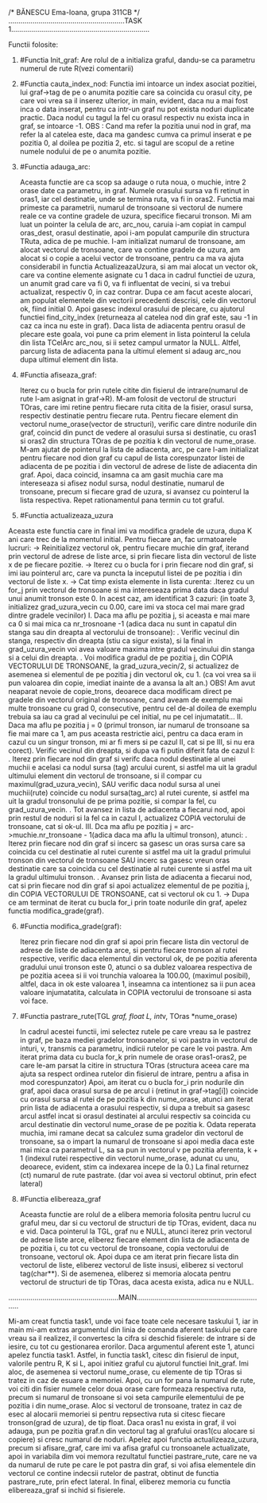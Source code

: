 /* BĂNESCU Ema-Ioana, grupa 311CB */
..........................................................TASK 1.....................................................................

Functii folosite:
1. #Functia Init_graf:
    Are rolul de a initializa graful, dandu-se ca parametru numerul de rute R(vezi comentarii)

2. #Functia cauta_index_nod:
        Functia imi intoarce un index asociat pozitiei, lui graf->tag de pe o anumita pozitie care sa coincida cu orasul city,
    pe care voi vrea sa il inserez ulterior, in main, evident, daca nu a mai fost inca o data inserat, pentru ca
    intr-un graf nu pot exista noduri duplicate practic. Daca nodul cu tagul la fel cu orasul respectiv nu exista
    inca in graf, se intoarce -1.
        OBS : Cand ma refer la pozitia unui nod in graf, ma refer la al catelea este, daca ma gandesc cumva ca primul inserat e pe pozitia 0,
al doilea pe pozitia 2, etc. si tagul are scopul de a retine numele nodului de pe o anumita pozitie.

3. #Functia adauga_arc:

      Aceasta functie are ca scop sa adauge o ruta noua, o muchie, intre 2 orase date ca parametru, in graf.
Numele orasului sursa va fi retinut in oras1, iar cel destinatie, unde se termina ruta, va fi in oras2. Functia mai primeste
ca parametrii, numarul de tronsoane si vectorul de numere reale ce va contine gradele de uzura, specifice fiecarui tronson.
Mi am luat un pointer la celula de arc, arc_nou, caruia i-am copiat in campul oras_dest, orasul destinatie, apoi i-am populat
campurile din structura TRuta, adica de pe muchie.
      I-am initializat numarul de tronsoane, am alocat vectorul de tronsoane, care va contine gradele de uzura,
am alocat si o copie a acelui vector de tronsoane, pentru ca ma va ajuta considerabil in functia ActualizeazaUzura,
si am mai alocat un vector ok, care va contine elemente asignate cu 1 daca in cadrul functiei de uzura, un anumit grad care va fi 0,
va fi influentat de vecini, si va trebui actualizat,
respectiv 0, in caz contrar.
    Dupa ce am facut aceste alocari, am populat elementele din vectorii precedenti descrisi, cele din vectorul ok, fiind initial 0.
    Apoi gasesc indexul orasului de plecare, cu ajutorul functiei find_city_index (returneaza al catelea nod din graf este, sau -1
    in caz ca inca nu este in graf).
    Daca lista de adiacenta pentru orasul de plecare este goala, voi pune ca prim element in lista pointerul la celula din
    lista TCelArc arc_nou, si ii setez campul urmator la NULL. Altfel, parcurg lista de adiacenta pana la ultimul 
    element si adaug arc_nou dupa ultimul element din lista.
  
4. #Functia afiseaza_graf:

    Iterez cu o bucla for prin rutele citite din fisierul de intrare(numarul de rute l-am asignat in graf->R).
    M-am folosit de vectorul de structuri TOras, care imi retine pentru fiecare ruta citita de la fisier, orasul sursa,
    respectiv destinatie pentru fiecare ruta.
    Pentru fiecare element din vectorul nume_orase(vector de structuri), verific care dintre nodurile din graf, coincid din punct de vedere
al orasului sursa si destinatie, cu oras1 si oras2 din structura TOras de pe pozitia k din vectorul de nume_orase.
M-am ajutat de pointerul la lista de adiacenta, arc, pe care l-am initializat pentru fiecare nod dion graf cu capul de lista corespunzator
listei de adiacenta de pe pozitia i din vectorul de adrese de liste de adiacenta din graf.  Apoi, daca coincid, insamna
ca am gasit muchia care ma intereseaza si afisez nodul sursa, nodul destinatie, numarul de tronsoane, precum si
fiecare grad de uzura, si avansez cu pointerul la lista respectiva.
    Repet rationamentul pana termin cu tot graful.

5. #Functia actualizeaza_uzura

  Aceasta este functia care in final imi va modifica gradele de uzura, dupa K ani care trec de la momentul initial.
  Pentru fiecare an, fac urmatoarele lucruri:
    -> Reinitializez vectorul ok, pentru fiecare muchie din graf, iterand prin vectorul de adrese de liste arce, si prin fiecare lista
        din vectorul de liste x de pe fiecare pozitie. 
    -> Iterez cu o bucla for i prin fiecare nod din graf, si imi iau pointerul arc, care va puncta la inceputul listei de pe
       pozitia i din vectorul de liste x.
    -> Cat timp exista elemente in lista curenta:
        .Iterez cu un for_j prin vectorul de tronsoane si ma intereseaza prima data daca gradul unui anumit tronson este 0. In acest caz,
           am identificat 3 cazuri: (in toate 3, initializez grad_uzura_vecin cu 0.00, care imi va stoca cel mai mare grad dintre
          gradele vecinilor)
        I.  Daca ma aflu pe pozitia j, si aceasta e mai mare ca 0 si mai mica ca nr_trosnoane -1 (adica daca nu sunt
         in capatul din stanga sau din dreapta al vectorului de tronsoane):
            . Verific vecinul din stanga, respectiv din dreapta (stiu ca sigur exista), si la final in grad_uzura_vecin voi avea valoare
            maxima intre gradul vecinului din stanga si a celui din dreapta.
            . Voi modifica gradul de pe pozitia j, din COPIA VECTORULUI DE TRONSOANE, la grad_uzura_vecin/2, si actualizez
             de asemenea si elementul de pe pozitia j din vectorul ok, cu 1. (ca voi vrea sa ii pun valoarea din copie,
             imediat inainte de a avansa la alt an.)
        OBS! Am avut neaparat nevoie de copie_trons, deoarece daca modificam direct pe gradele din vectorul original de tronsoane,
            cand aveam de exemplu mai multe tronsoane cu grad 0, consecutive, pentru cel de-al doilea de exemplu
            trebuia sa iau ca grad al vecinului pe cel initial, nu pe cel injumatatit... 
        II. Daca ma aflu pe pozitia j = 0 (primul tronson, iar numarul de tronsoane sa fie mai mare ca 1, am pus aceasta restrictie aici,
pentru ca daca eram in cazul cu un singur tronson, mi ar fi mers si pe cazul II, cat si pe III, si nu era corect).
Verific vecinul din dreapta, si dupa va fi putin diferit fata de cazul I:
            . Iterez prin fiecare nod din graf si verifc daca nodul destinatie al unei muchii e acelasi ca nodul sursa (tag) arcului curent,
            si astfel ma uit la gradul ultimului element din vectorul de tronsoane, si il compar cu maximul(grad_uzura_vecin),  SAU
            verific daca nodul sursa al unei muchii(rute) coincide cu nodul sursa(tag_arc) al rutei curente, si astfel ma uit
            la gradul tronsonului de pe prima pozitie, si compar la fel, cu grad_uzura_vecin.
            . Tot avansez in lista de adiacenta a fiecarui nod, apoi prin restul de noduri si la fel ca in cazul I, actualizez
             COPIA vectorului de tronsoane, cat si ok-ul.
        III. Dca ma aflu pe pozitia j = arc->muchie.nr_tronsoane - 1(adica daca ma aflu la ultimul tronson), atunci:
            . Iterez prin fiecare nod din graf si incerc sa gasesc un oras sursa care sa coincida cu cel destinatie al rutei curente
            si astfel ma uit la gradul primului tronson din vectorul de tronsoane SAU incerc sa gasesc vreun oras destinatie care
            sa coincida cu cel destinatie al rutei curente si astfel ma uit la gradul ultimului tronson.
            . Avansez prin lista de adiacenta a fiecarui nod, cat si prin fiecare nod din graf si apoi actualizez elementul de pe pozitia j,
             din COPIA VECTORULUI DE TRONSOANE, cat si vectorul ok cu 1.
    -> Dupa ce am terminat de iterat cu bucla for_i prin toate nodurile din graf, apelez functia modifica_grade(graf).
  
6. #Functia modifica_grade(graf):

      Iterez prin fiecare nod din graf si apoi prin fiecare lista din vectorul de adrese de liste de adiacenta arce,
si pentru fiecare tronson al rutei respective, verific daca elementul din vectorul ok, de pe pozitia aferenta
gradului unui tronson este 0, atunci o sa dublez valoarea respectiva de pe pozitia aceea si ii voi trunchia valoarea la 100.00,
(maximul posibil), altfel, daca in ok este valoarea 1, inseamna ca intentionez sa ii pun acea valoare injumatatita,
calculata in COPIA vectorului de tronsoane si asta voi face.
  
7. #Functia pastrare_rute(TGL *graf, float L, int*v, TOras *nume_orase)
      
      In cadrul acestei functii, imi selectez rutele pe care vreau sa le pastrez in graf, pe baza mediei gradelor tronsoanelor,
  si voi pastra in vectorul de inturi, v, transmis ca parametru, indicii rutelor pe care le voi pastra.
      Am iterat prima data cu bucla for_k prin numele de orase oras1-oras2, pe care le-am parsat la citire in structura TOras
  (structura aceea care ma ajuta sa respect ordinea rutelor din fisierul de intrare, pentru a afisa in mod corespunzator)
      Apoi, am iterat cu o bucla for_i prin nodurile din graf, apoi daca orasul sursa de pe arcul i (retinut in graf->tag[i])
  coincide cu orasul sursa al rutei de pe pozitia k din nume_orase, atunci am iterat prin lista de adiacenta a orasului respectiv,
  si dupa a trebuit sa gasesc arcul astfel incat si orasul destinatei al arcului respectiv sa coincida cu arcul destinatie
  din vectorul nume_orase de pe pozitia k.
      Odata reperata muchia, imi ramane decat sa calculez suma gradelor din vectorul de tronsoane, sa o impart la numarul de
  tronsoane si apoi media daca este mai mica ca parametrul L, sa sa pun in vectorul v pe
  pozitia aferenta, k + 1 (indexul rutei respective din vectorul nume_orase, adunat cu unu, deoarece, evident, stim ca
  indexarea incepe de la 0.)
      La final returnez (ct) numarul de rute pastrate. (dar voi avea si vectorul obtinut, prin efect lateral)    
    
8. #Functia elibereaza_graf
    
    Aceasta functie are rolul de a elibera memoria folosita pentru lucrul cu graful meu, dar si cu vectorul de structuri de
tip TOras, evident, daca nu e vid. Daca pointerul la TGL, graf nu e NULL, atunci iterez prin vectorul de adrese liste arce,
eliberez fiecare element din lista de adiacenta de pe pozitia i, cu tot cu vectorul de tronsoane, copia vectorului
de tronsoane, vectorul ok. Apoi dupa ce am iterat prin fiecare lista din vectorul de liste, eliberez vectorul de liste insusi,
eliberez si vectorul tag(char**). Si de asemenea, eliberez si memoria alocata pentru vectorul de structuri de tip TOras,
daca acesta exista, adica nu e NULL.

.......................................................MAIN.................................................................
  
Mi-am creat functia task1, unde voi face toate cele necesare taskului 1, iar in main mi-am extras argumentul din linia
de comanda aferent taskului pe care vreau sa il realizez, il convertesc la cifra si deschid fisierele: de intrare si de iesire,
cu tot cu gestionarea erorilor. Daca argumentul aferent este 1, atunci apelez functia task1.
    Astfel, in functia task1, citesc din fisierul de input, valorile pentru R, K si L, apoi initiez graful cu ajutorul functiei Init_graf.
    Imi aloc, de asemenea si vectorul nume_orase, cu elemente de tip TOras si tratez in caz de esuare a memoriei.
    Apoi, cu un for pana la numarul de rute, voi citi din fisier numele celor doua orase care formeaza respectiva ruta,
precum si numarul de tronsoane si voi seta campurile elementului de pe pozitia i din nume_orase. Aloc si vectorul de tronsoane,
tratez in caz de esec al alocarii memoriei si pentru repsectiva ruta si citesc fiecare tronson(grad de uzura), de tip float.
    Daca oras1 nu exista in graf, il voi adauga, pun pe pozitia graf.n din vectorul tag al grafului oras1(cu alocare si copiere)
si cresc numarul de noduri.
    Apelez apoi functia actualizeaza_uzura, precum si afisare_graf, care imi va afisa graful cu tronsoanele actualizate,
apoi in variabila dim voi memora rezultatul functiei pastrare_rute, care ne va da numarul de rute pe care le pot pastra din graf,
si voi afisa elementele din vectorul ce contine indecsii rutelor de pastrat, obtinut de functia pastrare_rute, prin efect lateral.
    In final, eliberez memoria cu functia elibereaza_graf si inchid si fisierele.
